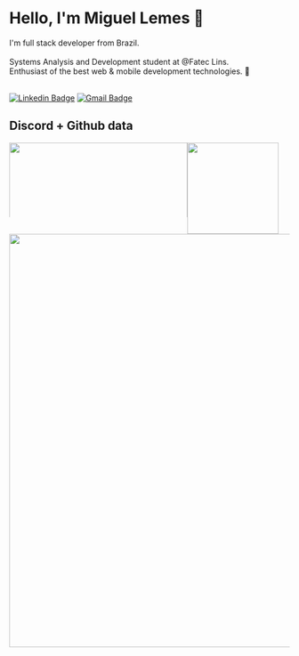 # Hello, I'm Miguel Lemes 👋

<div>
  I'm full stack developer from Brazil.</br></br>
  Systems Analysis and Development student at @Fatec Lins.</br>
  Enthusiast of the best web & mobile development technologies. 👾</br></br>
</div>


[![Linkedin Badge](https://img.shields.io/badge/-Miguel%20Lemes-6b21a8?style=flat-square&logo=Linkedin&logoColor=white&link=https://www.linkedin.com/in/migueelzz/)](https://www.linkedin.com/in/migueelzz/) 
[![Gmail Badge](https://img.shields.io/badge/-miguellemes005@gmail.com-6b21a8?style=flat-square&logo=Gmail&logoColor=white&link=mailto:miguellemes005@gmail.com)](mailto:miguellemes005@gmail.com)


## Discord + Github data

<div style="display: flex; flex-direction: column">
  <div style="display: flex; flex-direction: row">
    <img
	style="min-width: 134px; max-height: 134px;"
	 width="320"
        src="https://lanyard-profile-readme.vercel.app/api/328518629207441418?theme=dark&bg=000000&animated=false&borderRadius=10px"
     />
     <img
	style="min-width: 164px;"
	height="164"
        src="https://streak-stats.demolab.com/?user=migueelzz&theme=midnight_purple&hide_border=true&date_format=M%20j%5B%2C%20Y%5D"
      />
   </div>
   <div style="display: flex; flex-direction: column">
      <img
	width="743"
        src="http://github-profile-summary-cards.vercel.app/api/cards/profile-details?username=migueelzz&theme=midnight_purple"
      />
   </div
</div>




